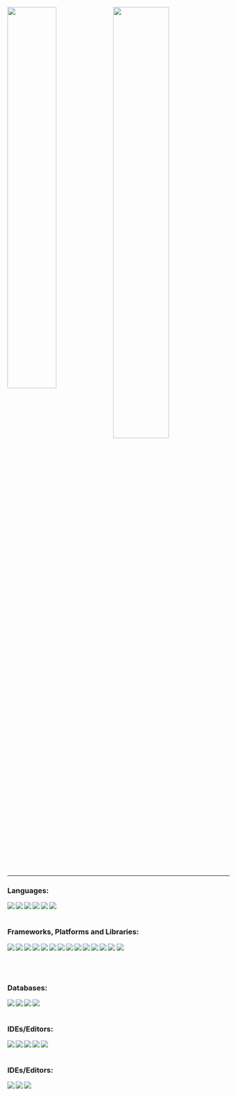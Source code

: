 

<br/>
<img align="left" width="47%" src="https://github-readme-stats.vercel.app/api?username=dzhwar-k&show_icons=true&theme=outrun"/>

<img width="50%" src="https://github-readme-stats.vercel.app/api/top-langs/?username=dzhwar-k&layout=compact&theme=outrun"/>

<br>
<hr>

### Languages:
<img align="left" src="https://img.shields.io/badge/html5-%23E34F26.svg?style=for-the-badge&logo=html5&logoColor=white"/>
<img align="left" src="https://img.shields.io/badge/css3-%231572B6.svg?style=for-the-badge&logo=css3&logoColor=white"/>
<img align="left" src="https://img.shields.io/badge/javascript-%23323330.svg?style=for-the-badge&logo=javascript&logoColor=%23F7DF1E"/>

<img align="left" src="https://img.shields.io/badge/dart-%230175C2.svg?style=for-the-badge&logo=dart&logoColor=white"/>
<img align="left" src="https://img.shields.io/badge/java-%23ED8B00.svg?style=for-the-badge&logo=java&logoColor=white"/>
<img align="left" src="https://img.shields.io/badge/php-%23777BB4.svg?style=for-the-badge&logo=php&logoColor=white"/>

<br><br>

### Frameworks, Platforms and Libraries:
<img align="left" src="https://img.shields.io/badge/bootstrap-%23563D7C.svg?style=for-the-badge&logo=bootstrap&logoColor=white"/>
<img align="left" src="https://img.shields.io/badge/chart.js-F5788D.svg?style=for-the-badge&logo=chart.js&logoColor=white"/>
<img align="left" src="https://img.shields.io/badge/Electron-191970?style=for-the-badge&logo=Electron&logoColor=white"/>
<img align="left" src="https://img.shields.io/badge/express.js-%23404d59.svg?style=for-the-badge&logo=express&logoColor=%2361DAFB"/>
<img align="left" src="https://img.shields.io/badge/Flutter-%2302569B.svg?style=for-the-badge&logo=Flutter&logoColor=white"/>
<img  src="https://img.shields.io/badge/jquery-%230769AD.svg?style=for-the-badge&logo=jquery&logoColor=white"/>
<img  src="https://img.shields.io/badge/JWT-black?style=for-the-badge&logo=JSON%20web%20tokens"/>
<img align="left" src="https://img.shields.io/badge/laravel-%23FF2D20.svg?style=for-the-badge&logo=laravel&logoColor=white"/>
<img align="left" src="https://img.shields.io/badge/NPM-%23000000.svg?style=for-the-badge&logo=npm&logoColor=white"/>
<img align="left" src="https://img.shields.io/badge/node.js-6DA55F?style=for-the-badge&logo=node.js&logoColor=white"/>
<img align="left" src="https://img.shields.io/badge/Pug-FFF?style=for-the-badge&logo=pug&logoColor=A86454"/>
<img align="left" src="https://img.shields.io/badge/SASS-hotpink.svg?style=for-the-badge&logo=SASS&logoColor=white"/>
<img align="left" src="https://img.shields.io/badge/Socket.io-black?style=for-the-badge&logo=socket.io&badgeColor=010101"/>
<img align="left" src="https://img.shields.io/badge/vuejs-%2335495e.svg?style=for-the-badge&logo=vuedotjs&logoColor=%234FC08D"/>

<br><br>

### Databases:
<img align="left" src="https://img.shields.io/badge/MongoDB-%234ea94b.svg?style=for-the-badge&logo=mongodb&logoColor=white"/>
<img align="left" src="https://img.shields.io/badge/mysql-%2300f.svg?style=for-the-badge&logo=mysql&logoColor=white"/>
<img align="left" src="https://img.shields.io/badge/redis-%23DD0031.svg?style=for-the-badge&logo=redis&logoColor=white"/>
<img align="left" src="https://img.shields.io/badge/sqlite-%2307405e.svg?style=for-the-badge&logo=sqlite&logoColor=white"/>

<br><br>

### IDEs/Editors:
<img align="left" src="https://img.shields.io/badge/Android%20Studio-3DDC84.svg?style=for-the-badge&logo=android-studio&logoColor=white"/>
<img align="left" src="https://img.shields.io/badge/Eclipse-FE7A16.svg?style=for-the-badge&logo=Eclipse&logoColor=white"/>
<img align="left" src="https://img.shields.io/badge/NetBeansIDE-1B6AC6.svg?style=for-the-badge&logo=apache-netbeans-ide&logoColor=white"/>
<img align="left" src="https://img.shields.io/badge/phpstorm-143?style=for-the-badge&logo=phpstorm&logoColor=black&color=black&labelColor=darkorchid"/>
<img align="left" src="https://img.shields.io/badge/Visual%20Studio%20Code-0078d7.svg?style=for-the-badge&logo=visual-studio-code&logoColor=white"/>


<br><br>

### IDEs/Editors:
<img align="left" src="https://img.shields.io/badge/git-%23F05033.svg?style=for-the-badge&logo=git&logoColor=white"/>
<img align="left" src="https://img.shields.io/badge/github-%23121011.svg?style=for-the-badge&logo=github&logoColor=white"/>
<img align="left" src="https://img.shields.io/badge/gitlab-%23181717.svg?style=for-the-badge&logo=gitlab&logoColor=white"/>

